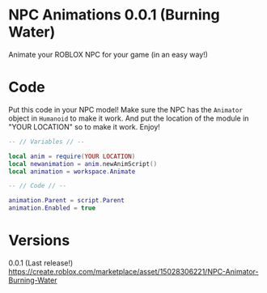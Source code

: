 # NPC Animations 0.0.1 (Burning Water)
Animate your ROBLOX NPC for your game (in an easy way!)
# Code
Put this code in your NPC model! Make sure the NPC has the `Animator` object in `Humanoid` to make it work.
And put the location of the module in "YOUR LOCATION" so to make it work. Enjoy!
```lua
-- // Variables // --

local anim = require(YOUR LOCATION)
local newanimation = anim.newAnimScript()
local animation = workspace.Animate

-- // Code // --

animation.Parent = script.Parent
animation.Enabled = true
```
# Versions
0.0.1 (Last release!)
https://create.roblox.com/marketplace/asset/15028306221/NPC-Animator-Burning-Water
